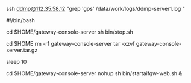 

ssh ddmp@112.35.58.12 "grep 'gps' /data/work/logs/ddmp-server1.log " 



#!/bin/bash

cd $HOME/gateway-console-server
sh bin/stop.sh

cd $HOME
rm -rf gateway-console-server
tar -xzvf gateway-console-server.tar.gz

sleep 10

cd $HOME/gateway-console-server
nohup sh bin/startaifgw-web.sh &



